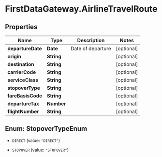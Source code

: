 # FirstDataGateway.AirlineTravelRoute

## Properties
Name | Type | Description | Notes
------------ | ------------- | ------------- | -------------
**departureDate** | **Date** | Date of departure | [optional] 
**origin** | **String** |  | [optional] 
**destination** | **String** |  | [optional] 
**carrierCode** | **String** |  | [optional] 
**serviceClass** | **String** |  | [optional] 
**stopoverType** | **String** |  | [optional] 
**fareBasisCode** | **String** |  | [optional] 
**departureTax** | **Number** |  | [optional] 
**flightNumber** | **String** |  | [optional] 


<a name="StopoverTypeEnum"></a>
## Enum: StopoverTypeEnum


* `DIRECT` (value: `"DIRECT"`)

* `STOPOVER` (value: `"STOPOVER"`)




